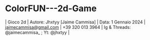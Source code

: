 # ColorFUN---2d-Game
| Gioco 2d | Autore: Jhxtyy [Jaime Cammisa] | Data: 1 Gennaio 2024 | jaimecammisa@gmail.com | +39 320 013 3964 | Ig &amp; Threads: @jaimecammisa_ ; Yt: @jhxtyy |
